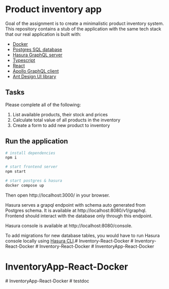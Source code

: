 # Product inventory app

Goal of the assignment is to create a minimalistic product inventory system.
This repository contains a stub of the application with the same tech stack
that our real application is built with:

* [Docker](https://www.docker.com/)
* [Postgres SQL database](https://www.postgresql.org/)
* [Hasura GraphQL server](https://hasura.io/)
* [Typescript](https://www.typescriptlang.org/)
* [React](https://react.dev/)
* [Apollo GraphQL client](https://www.apollographql.com/docs/react/)
* [Ant Design UI library](https://ant.design/)

## Tasks

Please complete all of the following:

1. List available products, their stock and prices
1. Calculate total value of all products in the inventory
1. Create a form to add new product to inventory

## Run the application

```sh
# install dependencies
npm i

# start frontend server
npm start

# start postgres & hasura
docker compose up
```


Then open http://localhost:3000/ in your browser.

Hasura serves a grapql endpoint with schema auto generated from Postgres schema. It is available at http://localhost:8080/v1/graphql. Frontend should interact with the database only through this endpoint.

Hasura console is available at http://localhost:8080/console.

To add migrations for new database tables, you would have to run Hasura console locally using [Hasura CLI](https://hasura.io/docs/latest/hasura-cli/overview/).#   I n v e n t o r y - R e a c t - D o c k e r  
 #   I n v e n t o r y - R e a c t - D o c k e r  
 #   I n v e n t o r y - R e a c t - D o c k e r  
 # InventoryApp-React-Docker
# InventoryApp-React-Docker
#   I n v e n t o r y A p p - R e a c t - D o c k e r  
 #   t e s t d o c  
 